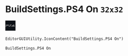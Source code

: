 # BuildSettings.PS4 On `32x32`
<img src="/img/BuildSettings.PS4%20On.png" width=32 height=32>

``` CSharp
EditorGUIUtility.IconContent("BuildSettings.PS4 On")
```
```
BuildSettings.PS4 On
```
